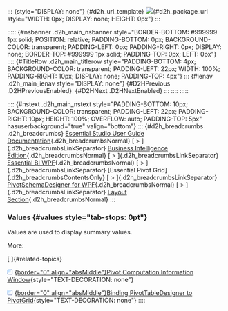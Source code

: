 ::: {style="DISPLAY: none"}
[](ms-xhelp:///?Id=d2h_url_template){#d2h_url_template} ![](!package_url!){#d2h_package_url style="WIDTH: 0px; DISPLAY: none; HEIGHT: 0px"}
:::

::::: {#nsbanner .d2h_main_nsbanner style="BORDER-BOTTOM: #999999 1px solid; POSITION: relative; PADDING-BOTTOM: 0px; BACKGROUND-COLOR: transparent; PADDING-LEFT: 0px; PADDING-RIGHT: 0px; DISPLAY: none; BORDER-TOP: #999999 1px solid; PADDING-TOP: 0px; LEFT: 0px"}
:::: {#TitleRow .d2h_main_titlerow style="PADDING-BOTTOM: 4px; BACKGROUND-COLOR: transparent; PADDING-LEFT: 22px; WIDTH: 100%; PADDING-RIGHT: 10px; DISPLAY: none; PADDING-TOP: 4px"}
::: {#ienav .d2h_main_ienav style="DISPLAY: none"}
[](ms-xhelp:///?Id=de03cc58-c6af-4f49-afaa-dd903a2b0f7e){#D2HPrevious .D2HPreviousEnabled}  [](ms-xhelp:///?Id=440b4c51-aba4-497a-a486-56dccca496e1){#D2HNext .D2HNextEnabled}
:::
::::
:::::

:::: {#nstext .d2h_main_nstext style="PADDING-BOTTOM: 10px; BACKGROUND-COLOR: transparent; PADDING-LEFT: 22px; PADDING-RIGHT: 10px; HEIGHT: 100%; OVERFLOW: auto; PADDING-TOP: 5px" hasuserbackground="true" valign="bottom"}
::: {#d2h_breadcrumbs .d2h_breadcrumbs}
[Essential Studio User Guide Documentation](ms-xhelp:///?Id=12457748-09e3-4d74-a240-8e049cedf030){.d2h_breadcrumbsNormal} [ \> ]{.d2h_breadcrumbsLinkSeparator} [Business Intelligence Edition](ms-xhelp:///?Id=fdf33dd8-62b2-47b9-ad7b-fc50e590bca5){.d2h_breadcrumbsNormal} [ \> ]{.d2h_breadcrumbsLinkSeparator} [Essential BI WPF](ms-xhelp:///?Id=41e3d586-d922-4a01-8272-679fe4ae7343){.d2h_breadcrumbsNormal} [ \> ]{.d2h_breadcrumbsLinkSeparator} [Essential Pivot Grid]{.d2h_breadcrumbsContentsOnly} [ \> ]{.d2h_breadcrumbsLinkSeparator} [PivotSchemaDesigner for WPF](ms-xhelp:///?Id=4c3f8e9b-5c0d-4344-a6c2-9dae46a9b9a4){.d2h_breadcrumbsNormal} [ \> ]{.d2h_breadcrumbsLinkSeparator} [Layout Section](ms-xhelp:///?Id=8be0dd5a-417c-4808-9814-aa1bf85f27b6){.d2h_breadcrumbsNormal}
:::

### Values {#values style="tab-stops: 0pt"}

Values are used to display summary values.

More:

[ ]{#related-topics}

[![](button.gif){border="0" align="absMiddle"}Pivot Computation Information Window](ms-xhelp:///?Id=0d9f8a0b-f9f6-4024-a787-ad8fbdad5c05){style="TEXT-DECORATION: none"}

[![](button.gif){border="0" align="absMiddle"}Binding PivotTableDesigner to PivotGrid](ms-xhelp:///?Id=b60c56c8-5525-4681-95f5-3741c3c70cb1){style="TEXT-DECORATION: none"}
::::
